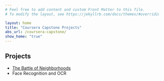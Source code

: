 ```yaml
---
# Feel free to add content and custom Front Matter to this file.
# To modify the layout, see https://jekyllrb.com/docs/themes/#overriding-theme-defaults

layout: home
title: "Coursera Capstone Projects"
abs_url: /coursera-capstone/
show_home: "true"
---
```


## Projects
* [The Battle of Neighborhoods](the-battle-of-neighborhoods)
* Face Recognition and OCR
